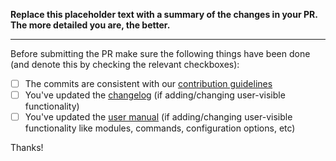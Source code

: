 **Replace this placeholder text with a summary of the changes in your PR.
The more detailed you are, the better.**

-----------------

Before submitting the PR make sure the following things have been done (and denote this
by checking the relevant checkboxes):

- [ ] The commits are consistent with our [contribution guidelines](../blob/master/CONTRIBUTING.md)
- [ ] You've updated the [changelog](../blob/master/CHANGELOG.md) (if adding/changing user-visible functionality)
- [ ] You've updated the [user manual](../blob/master/doc) (if adding/changing user-visible functionality like modules, commands, configuration options, etc)

Thanks!
